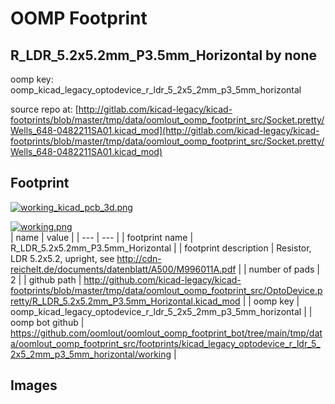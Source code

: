 # OOMP Footprint  
## R_LDR_5.2x5.2mm_P3.5mm_Horizontal  by none  
  
oomp key: oomp_kicad_legacy_optodevice_r_ldr_5_2x5_2mm_p3_5mm_horizontal  
  
source repo at: [http://gitlab.com/kicad-legacy/kicad-footprints/blob/master/tmp/data/oomlout_oomp_footprint_src/Socket.pretty/Wells_648-0482211SA01.kicad_mod](http://gitlab.com/kicad-legacy/kicad-footprints/blob/master/tmp/data/oomlout_oomp_footprint_src/Socket.pretty/Wells_648-0482211SA01.kicad_mod)  
## Footprint  
  
[![working_kicad_pcb_3d.png](working_kicad_pcb_3d_600.png)](working_kicad_pcb_3d.png)  
  
[![working.png](working_600.png)](working.png)  
| name | value | 
| --- | --- | 
| footprint name | R_LDR_5.2x5.2mm_P3.5mm_Horizontal | 
| footprint description | Resistor, LDR 5.2x5.2, upright, see http://cdn-reichelt.de/documents/datenblatt/A500/M996011A.pdf | 
| number of pads | 2 | 
| github path | http://github.com/kicad-legacy/kicad-footprints/blob/master/tmp/data/oomlout_oomp_footprint_src/OptoDevice.pretty/R_LDR_5.2x5.2mm_P3.5mm_Horizontal.kicad_mod | 
| oomp key | oomp_kicad_legacy_optodevice_r_ldr_5_2x5_2mm_p3_5mm_horizontal | 
| oomp bot github | https://github.com/oomlout/oomlout_oomp_footprint_bot/tree/main/tmp/data/oomlout_oomp_footprint_src/footprints/kicad_legacy_optodevice_r_ldr_5_2x5_2mm_p3_5mm_horizontal/working | 
## Images  

